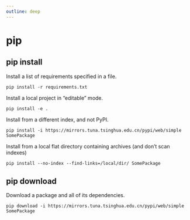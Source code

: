 ```yaml
---
outline: deep
---
```


# pip

## pip install

Install a list of requirements specified in a file.
```shell
pip install -r requirements.txt
```

Install a local project in “editable” mode.
```shell
pip install -e .
```

Install from a different index, and not PyPI.
```shell
pip install -i https://mirrors.tuna.tsinghua.edu.cn/pypi/web/simple SomePackage
```

Install from a local flat directory containing archives (and don’t scan indexes)
```shell
pip install --no-index --find-links=/local/dir/ SomePackage
```

## pip download

Download a package and all of its dependencies.
```shell
pip download -i https://mirrors.tuna.tsinghua.edu.cn/pypi/web/simple SomePackage
```
